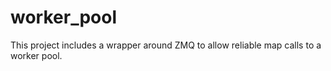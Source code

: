 # worker_pool

This project includes a wrapper around ZMQ to allow reliable map calls to a worker pool.
